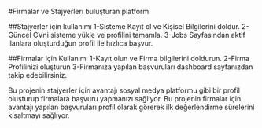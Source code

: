 #Firmalar ve Stajyerleri buluşturan platform

##Stajyerler için kullanımı
1-Sisteme Kayıt ol ve Kişisel Bilgilerini doldur.
2-Güncel CVni sisteme yükle ve profilini tamamla.
3-Jobs Sayfasından aktif ilanlara oluşturduğun profil ile hızlıca başvur.

##Firmalar için Kullanımı
1-Kayıt olun ve Firma bilgilerini doldurun.
2-Firma Profilinizi oluşturun
3-Firmanıza yapılan başvuruları dashboard sayfanızdan takip edebilirsiniz.

Bu projenin stajyerler için avantajı sosyal medya platformu gibi bir profil oluşturup firmalara başvuru yapmanızı sağlıyor.
Bu projenin firmalar için avantajı yapılan başvuruları profil olarak görerek ilk değerlendirme sürelerini kısaltmayı sağlıyor. 

